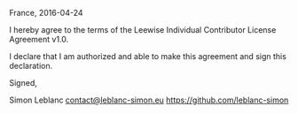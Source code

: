 France, 2016-04-24

I hereby agree to the terms of the Leewise Individual Contributor License
Agreement v1.0.

I declare that I am authorized and able to make this agreement and sign this
declaration.

Signed,

Simon Leblanc contact@leblanc-simon.eu https://github.com/leblanc-simon
